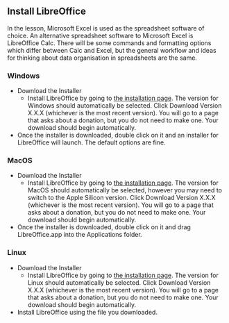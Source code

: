 ## Install LibreOffice 

In the lesson, Microsoft Excel is used as the spreadsheet software of choice. An alternative spreadsheet software to Microsoft Excel
is LibreOffice Calc. There will be some commands and formatting options which differ between Calc and Excel, but the general workflow 
and ideas for thinking about data organisation in spreadsheets are the same.

### Windows

- Download the Installer
  - Install LibreOffice by going to [the installation page](https://www.libreoffice.org/download/libreoffice-fresh/). The version for Windows should automatically be selected. Click Download Version X.X.X (whichever is the most recent version). You will go to a page that asks about a donation, but you do not need to make one. Your download should begin automatically.
- Once the installer is downloaded, double click on it and an installer for LibreOffice will launch. The default options are fine.

### MacOS

- Download the Installer
  - Install LibreOffice by going to [the installation page](https://www.libreoffice.org/download/libreoffice-fresh/). The version for MacOS should automatically be selected, however you may need to switch to the Apple Silicon version. Click Download Version X.X.X (whichever is the most recent version). You will go to a page that asks about a donation, but you do not need to make one. Your download should begin automatically.
- Once the installer is downloaded, double click on it and drag LibreOffice.app into the Applications folder.

### Linux

- Download the Installer
  - Install LibreOffice by going to [the installation page](https://www.libreoffice.org/download/libreoffice-fresh/). The version for Linux should automatically be selected. Click Download Version X.X.X (whichever is the most recent version). You will go to a page that asks about a donation, but you do not need to make one. Your download should begin automatically.
- Install LibreOffice using the file you downloaded.
